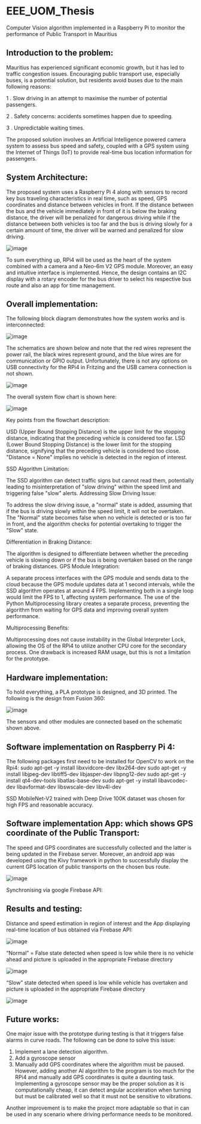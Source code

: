 # EEE_UOM_Thesis
Computer Vision algorithm implemented in a Raspberry Pi to monitor the performance of Public Transport in Mauritius


## Introduction to the problem:

Mauritius has experienced significant economic growth, but it has led to traffic congestion issues. Encouraging public transport use, especially buses, is a potential solution, but residents avoid buses due to the main following reasons:

1 . Slow driving in an attempt to maximise the number of potential passengers.

2 . Safety concerns: accidents sometimes happen due to speeding.

3 . Unpredictable waiting times.

The proposed solution involves an Artificial Intelligence powered camera system to assess bus speed and safety, coupled with a GPS system using the Internet of Things (IoT) to provide real-time bus location information for passengers.


## System Architecture:

The proposed system uses a Raspberry Pi 4 along with sensors to record key bus traveling characteristics in real time, such as speed, GPS coordinates and distance between vehicles in front. If the distance between the bus and the vehicle immediately in front of it is below the braking  distance, the driver will be penalized for dangerous driving while if the distance between both vehicles is too far and the bus is driving slowly for a certain amount of time, the driver will be warned and penalized for slow driving.


![image](https://github.com/Mouneerm/EEE_UOM_Thesis/assets/45911394/a2effaf6-d5a6-4f96-8852-f0f88160429c)


To sum everything up, RPi4 will be used as the heart of the system combined with a camera and a Neo-6m V2 GPS module. Moreover, an easy and intuitive interface is implemented. Hence, the design contains an I2C display with a rotary encoder for the bus driver to select his respective bus route and also an app for time management.


## Overall implementation:

The following block diagram demonstrates how the system works and is 
interconnected:

![image](https://github.com/Mouneerm/EEE_UOM_Thesis/assets/45911394/04373084-a6b6-4068-8e0a-47929abc1534)


The schematics are shown below and note that the red wires represent the power rail, the black wires represent ground, and the blue wires are for communication or GPIO output. Unfortunately, there is not any options on USB connectivity for the RPi4 in Fritzing and the USB camera connection is not shown.

![image](https://github.com/Mouneerm/EEE_UOM_Thesis/assets/45911394/e93df27b-8196-4bea-b331-dfdb0c0aff62)

The overall system flow chart is shown here:

![image](https://github.com/Mouneerm/EEE_UOM_Thesis/assets/45911394/d61e5c7e-8fd5-4570-90ac-fd0de8b7b971)


Key points from the flowchart description:

USD (Upper Bound Stopping Distance) is the upper limit for the stopping distance, indicating that the preceding vehicle is considered too far.
LSD (Lower Bound Stopping Distance) is the lower limit for the stopping distance, signifying that the preceding vehicle is considered too close.
"Distance = None" implies no vehicle is detected in the region of interest.

SSD Algorithm Limitation:

The SSD algorithm can detect traffic signs but cannot read them, potentially leading to misinterpretation of "slow driving" within the speed limit and triggering false "slow" alerts.
Addressing Slow Driving Issue:

To address the slow driving issue, a "normal" state is added, assuming that if the bus is driving slowly within the speed limit, it will not be overtaken.
The "Normal" state becomes false when no vehicle is detected or is too far in front, and the algorithm checks for potential overtaking to trigger the "Slow" state.

Differentiation in Braking Distance:

The algorithm is designed to differentiate between whether the preceding vehicle is slowing down or if the bus is being overtaken based on the range of braking distances.
GPS Module Integration:

A separate process interfaces with the GPS module and sends data to the cloud because the GPS module updates data at 1 second intervals, while the SSD algorithm operates at around 4 FPS.
Implementing both in a single loop would limit the FPS to 1, affecting system performance.
The use of the Python Multiprocessing library creates a separate process, preventing the algorithm from waiting for GPS data and improving overall system performance.

Multiprocessing Benefits:

Multiprocessing does not cause instability in the Global Interpreter Lock, allowing the OS of the RPi4 to utilize another CPU core for the secondary process.
One drawback is increased RAM usage, but this is not a limitation for the prototype.

## Hardware implementation:

To hold everything, a PLA prototype is designed, and 3D printed. The following is the design from Fusion 360:

![image](https://github.com/Mouneerm/EEE_UOM_Thesis/assets/45911394/57dd955d-d740-4018-8f1b-5e5063e1c0e1)

The sensors and other modules are connected based on the schematic shown above.

## Software implementation on Raspberry Pi 4:

The following packages first need to be installed for OpenCV to work on the Rpi4:
sudo apt-get -y install libxvidcore-dev libx264-dev
sudo apt-get -y install libjpeg-dev libtiff5-dev libjasper-dev libpng12-dev
sudo apt-get -y install qt4-dev-tools libatlas-base-dev
sudo apt-get -y install libavcodec-dev libavformat-dev libswscale-dev libv4l-dev

SSD MobileNet-V2 trained with Deep Drive 100K dataset was chosen for high FPS and reasonable accuracy.

## Software implementation App: which shows GPS coordinate of the Public Transport:

The speed and GPS coordinates are successfully collected and the latter is 
being updated in the Firebase server. Moreover, an android app was developed using the Kivy framework in python to 
successfully display the current GPS location of public transports on the chosen bus route.


![image](https://github.com/Mouneerm/EEE_UOM_Thesis/assets/45911394/dea7edb4-6e2a-463d-8b1e-998321e72684)

Synchronising via google Firebase API:



## Results and testing:

Distance and speed estimation in region of interest and the App displaying real-time location of bus obtained via Firebase API:

![image](https://github.com/Mouneerm/EEE_UOM_Thesis/assets/45911394/b859d50b-fc47-4cc6-81de-d53bb7fbe3eb)

“Normal” = False state detected when speed is low while there is no vehicle ahead and picture is uploaded in the appropriate Firebase directory

![image](https://github.com/Mouneerm/EEE_UOM_Thesis/assets/45911394/2cb200a8-a48c-427a-a3bf-15f967c5af30)

“Slow” state detected when speed is low while vehicle has overtaken and picture is uploaded in the appropriate Firebase directory

![image](https://github.com/Mouneerm/EEE_UOM_Thesis/assets/45911394/c8d794b8-a244-4919-a261-e948eaf3460e)


## Future works:
One major issue with the prototype during testing is that it triggers false alarms in curve roads. The following can be done to solve this issue:
1.	Implement a lane detection algorithm.
2.	Add a gyroscope sensor
3.	Manually add GPS coordinates where the algorithm must be paused.
However, adding another AI algorithm to the program is too much for the RPi4 and manually add GPS coordinates is quite a daunting task. Implementing a gyroscope sensor may be the proper solution as it is computationally cheap, it can detect angular acceleration when turning but must be calibrated well so that it must not be sensitive to vibrations.

Another improvement is to make the project more adaptable so that in can be used in any scenario where driving performance needs to be monitored.


